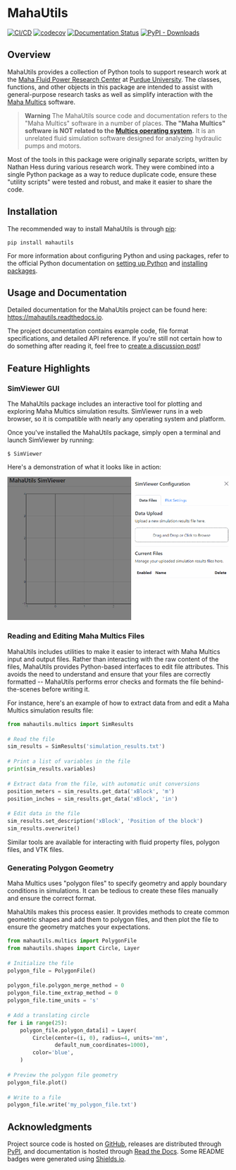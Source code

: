 # MahaUtils

[![CI/CD](https://github.com/nathan-hess/maha-research-utils/actions/workflows/cicd.yml/badge.svg)](https://github.com/nathan-hess/maha-research-utils/actions/workflows/cicd.yml)
[![codecov](https://codecov.io/gh/nathan-hess/maha-research-utils/branch/main/graph/badge.svg)](https://codecov.io/gh/nathan-hess/maha-research-utils)
[![Documentation Status](https://readthedocs.org/projects/mahautils/badge/?version=latest)](https://mahautils.readthedocs.io)
[![PyPI - Downloads](https://img.shields.io/pypi/dm/mahautils?label=PyPI%20downloads&logo=python&logoColor=yellow)](https://pypi.org/project/mahautils)


## Overview

MahaUtils provides a collection of Python tools to support research work at the [Maha Fluid Power Research Center](https://engineering.purdue.edu/Maha/) at [Purdue University](https://www.purdue.edu/).  The classes, functions, and other objects in this package are intended to assist with general-purpose research tasks as well as simplify interaction with the [Maha Multics](https://avaccadev.github.io/Multics/) software.

> **Warning**
> The MahaUtils source code and documentation refers to the "Maha Multics" software in a number of places.  **The "Maha Multics" software is NOT related to the [Multics operating system](https://en.wikipedia.org/wiki/Multics).**  It is an unrelated fluid simulation software designed for analyzing hydraulic pumps and motors.

Most of the tools in this package were originally separate scripts, written by Nathan Hess during various research work.  They were combined into a single Python package as a way to reduce duplicate code, ensure these "utility scripts" were tested and robust, and make it easier to share the code.


## Installation

The recommended way to install MahaUtils is through [pip](https://pypi.org/project/mahautils/):

```
pip install mahautils
```

For more information about configuring Python and using packages, refer to the official Python documentation on [setting up Python](https://docs.python.org/3/using/index.html) and [installing packages](https://packaging.python.org/en/latest/tutorials/installing-packages/).


## Usage and Documentation

Detailed documentation for the MahaUtils project can be found here: https://mahautils.readthedocs.io.

The project documentation contains example code, file format specifications, and detailed API reference.  If you're still not certain how to do something after reading it, feel free to [create a discussion post](https://github.com/nathan-hess/maha-research-utils/discussions/categories/q-a)!


## Feature Highlights

### SimViewer GUI

The MahaUtils package includes an interactive tool for plotting and exploring Maha Multics simulation results.  SimViewer runs in a web browser, so it is compatible with nearly any operating system and platform.

Once you've installed the MahaUtils package, simply open a terminal and launch SimViewer by running:

```shell
$ SimViewer
```

Here's a demonstration of what it looks like in action:

![Demonstration of plotting Maha Multics simulation results with MahaUtils SimViewer GUI](docs/source/usage/simviewer/images/simviewer_demo.gif)


### Reading and Editing Maha Multics Files

MahaUtils includes utilities to make it easier to interact with Maha Multics input and output files.  Rather than interacting with the raw content of the files, MahaUtils provides Python-based interfaces to edit file attributes.  This avoids the need to understand and ensure that your files are correctly formatted -- MahaUtils performs error checks and formats the file behind-the-scenes before writing it.

For instance, here's an example of how to extract data from and edit a Maha Multics simulation results file:

```python
from mahautils.multics import SimResults

# Read the file
sim_results = SimResults('simulation_results.txt')

# Print a list of variables in the file
print(sim_results.variables)

# Extract data from the file, with automatic unit conversions
position_meters = sim_results.get_data('xBlock', 'm')
position_inches = sim_results.get_data('xBlock', 'in')

# Edit data in the file
sim_results.set_description('xBlock', 'Position of the block')
sim_results.overwrite()
```

Similar tools are available for interacting with fluid property files, polygon files, and VTK files.


### Generating Polygon Geometry

Maha Multics uses "polygon files" to specify geometry and apply boundary conditions in simulations.  It can be tedious to create these files manually and ensure the correct format.

MahaUtils makes this process easier.  It provides methods to create common geometric shapes and add them to polygon files, and then plot the file to ensure the geometry matches your expectations.

```python
from mahautils.multics import PolygonFile
from mahautils.shapes import Circle, Layer

# Initialize the file
polygon_file = PolygonFile()

polygon_file.polygon_merge_method = 0
polygon_file.time_extrap_method = 0
polygon_file.time_units = 's'

# Add a translating circle
for i in range(25):
    polygon_file.polygon_data[i] = Layer(
        Circle(center=(i, 0), radius=4, units='mm',
               default_num_coordinates=1000),
        color='blue',
    )

# Preview the polygon file geometry
polygon_file.plot()

# Write to a file
polygon_file.write('my_polygon_file.txt')
```


## Acknowledgments

Project source code is hosted on [GitHub](https://github.com/nathan-hess/maha-research-utils), releases are distributed through [PyPI](https://pypi.org/project/mahautils), and documentation is hosted through [Read the Docs](https://docs.readthedocs.io/en/stable/index.html).  Some README badges were generated using [Shields.io](https://shields.io).
